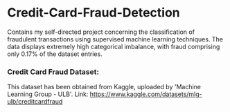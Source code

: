 # Credit-Card-Fraud-Detection
Contains my self-directed project concerning the classification of fraudulent transactions using supervised machine learning techniques.  The data displays extremely high categorical imbalance, with fraud comprising only 0.17% of the dataset entries. 

### Credit Card Fraud Dataset: 
This dataset has been obtained from Kaggle, uploaded by 'Machine Learning Group - ULB'.  Link: https://www.kaggle.com/datasets/mlg-ulb/creditcardfraud
 
